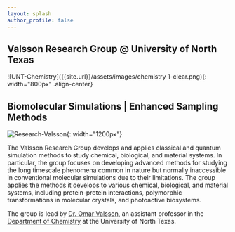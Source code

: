 ```yaml
---
layout: splash
author_profile: false
---
```


## Valsson Research Group @ University of North Texas

![UNT-Chemistry]({{site.url}}/assets/images/chemistry 1-clear.png){: width="800px" .align-center}

## Biomolecular Simulations | Enhanced Sampling Methods

![Research-Valsson]({{site.url}}/assets/images/research-valsson.png){: width="1200px"}

The Valsson Research Group develops and applies classical and quantum simulation methods to study chemical, biological, and material systems. In particular, the group focuses on developing advanced methods for studying the long timescale phenomena common in nature but normally inaccessible in conventional molecular simulations due to their limitations. The group applies the methods it develops to various chemical, biological, and material systems, including protein-protein interactions, polymorphic transformations in molecular crystals, and photoactive biosystems.

The group is lead by [Dr. Omar Valsson]({{site.url}}/members/omar-valsson), an assistant professor in the [Department of Chemistry](https://chemistry.unt.edu/) at the University of North Texas.
